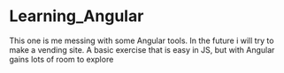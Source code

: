 # Learning_Angular
This one is me messing with some Angular tools. In the future i will try to make a vending site. A basic exercise that is easy in JS, but with Angular gains lots of room to explore
